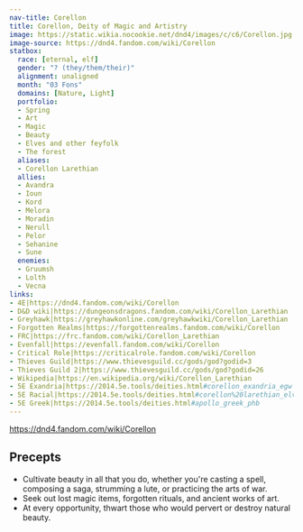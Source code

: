 ```yaml
---
nav-title: Corellon
title: Corellon, Deity of Magic and Artistry
image: https://static.wikia.nocookie.net/dnd4/images/c/c6/Corellon.jpg
image-source: https://dnd4.fandom.com/wiki/Corellon
statbox:
  race: [eternal, elf]
  gender: "? (they/them/their)"
  alignment: unaligned
  month: "03 Fons"
  domains: [Nature, Light]
  portfolio:
  - Spring
  - Art
  - Magic
  - Beauty
  - Elves and other feyfolk
  - The forest
  aliases:
  - Corellon Larethian
  allies:
  - Avandra
  - Ioun
  - Kord
  - Melora
  - Moradin
  - Nerull
  - Pelor
  - Sehanine
  - Sune
  enemies:
  - Gruumsh
  - Lolth
  - Vecna
links:
- 4E|https://dnd4.fandom.com/wiki/Corellon
- D&D wiki|https://dungeonsdragons.fandom.com/wiki/Corellon_Larethian
- Greyhawk|https://greyhawkonline.com/greyhawkwiki/Corellon_Larethian
- Forgotten Realms|https://forgottenrealms.fandom.com/wiki/Corellon
- FRC|https://frc.fandom.com/wiki/Corellon_Larethian
- Evenfall|https://evenfall.fandom.com/wiki/Corellon
- Critical Role|https://criticalrole.fandom.com/wiki/Corellon
- Thieves Guild|https://www.thievesguild.cc/gods/god?godid=3
- Thieves Guild 2|https://www.thievesguild.cc/gods/god?godid=26
- Wikipedia|https://en.wikipedia.org/wiki/Corellon_Larethian
- 5E Exandria|https://2014.5e.tools/deities.html#corellon_exandria_egw
- 5E Racial|https://2014.5e.tools/deities.html#corellon%20larethian_elven_mtf
- 5E Greek|https://2014.5e.tools/deities.html#apollo_greek_phb
---
```



https://dnd4.fandom.com/wiki/Corellon

## Precepts

* Cultivate beauty in all that you do, whether you're casting a spell, composing a saga, strumming a lute, or practicing the arts of war.
* Seek out lost magic items, forgotten rituals, and ancient works of art.
* At every opportunity, thwart those who would pervert or destroy natural beauty.
